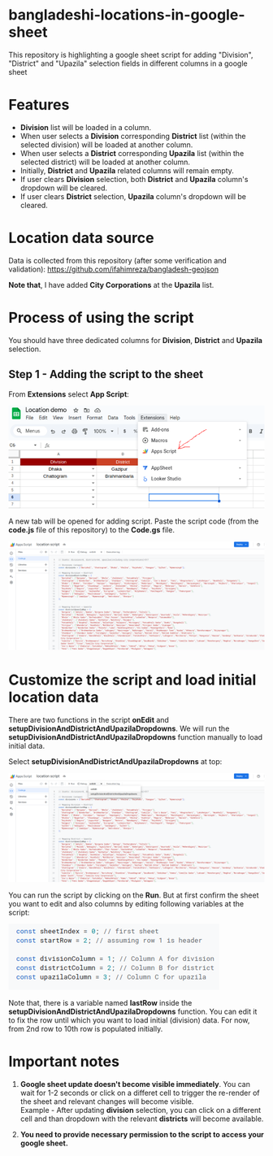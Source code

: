 # bangladeshi-locations-in-google-sheet
This repository is highlighting a google sheet script for adding "Division", "District" and "Upazila" selection fields in different columns in a google sheet


# Features

- **Division** list will be loaded in a column.
- When user selects a **Division** corresponding **District** list (within the selected division) will be loaded at another column.
- When user selects a **District** corresponding **Upazila** list (within the selected district) will be loaded at another column.
- Initially, **District** and **Upazila** related columns will remain empty.
- If user clears **Division** selection, both **District** and **Upazila** column's dropdown will be cleared.
- If user clears **District** selection, **Upazila** column's dropdown will be cleared.


# Location data source


Data is collected from this repository (after some verification and validation): https://github.com/ifahimreza/bangladesh-geojson

**Note that**, I have added **City Corporations** at the **Upazila** list.


# Process of using the script

You should have three dedicated columns for **Division**, **District** and **Upazila** selection.

## Step 1 - Adding the script to the sheet

From **Extensions** select **App Script**:


![Script option](./images/script_option.png)


A new tab will be opened for adding script. Paste the script code (from the **code.js** file of this repository) to the **Code.gs** file.


![Code GS](./images/script_view.png)


# Customize the script and load initial location data


There are two functions in the script **onEdit** and **setupDivisionAndDistrictAndUpazilaDropdowns**. We will run the **setupDivisionAndDistrictAndUpazilaDropdowns** function manually to load initial data.


Select **setupDivisionAndDistrictAndUpazilaDropdowns** at top:

![Select setup function](./images/running_script.png)


You can run the script by clicking on the **Run**. But at first confirm the sheet you want to edit and also columns by editing following variables at the script:


![Setup variables](./images/variables.png)


Note that, there is a variable named **lastRow** inside the **setupDivisionAndDistrictAndUpazilaDropdowns** function. You can edit it to fix the row until which you want to load initial (division) data. For now, from 2nd row to 10th row is populated initially.


# Important notes

1. **Google sheet update doesn't become visible immediately**. You can wait for 1-2 seconds or click on a differet cell to trigger the re-render of the sheet and relevant changes will become visible. <br>Example - After updating **division** selection, you can click on a different cell and than dropdown with the relevant **districts** will become available.


2. **You need to provide necessary permission to the script to access your google sheet.** 
